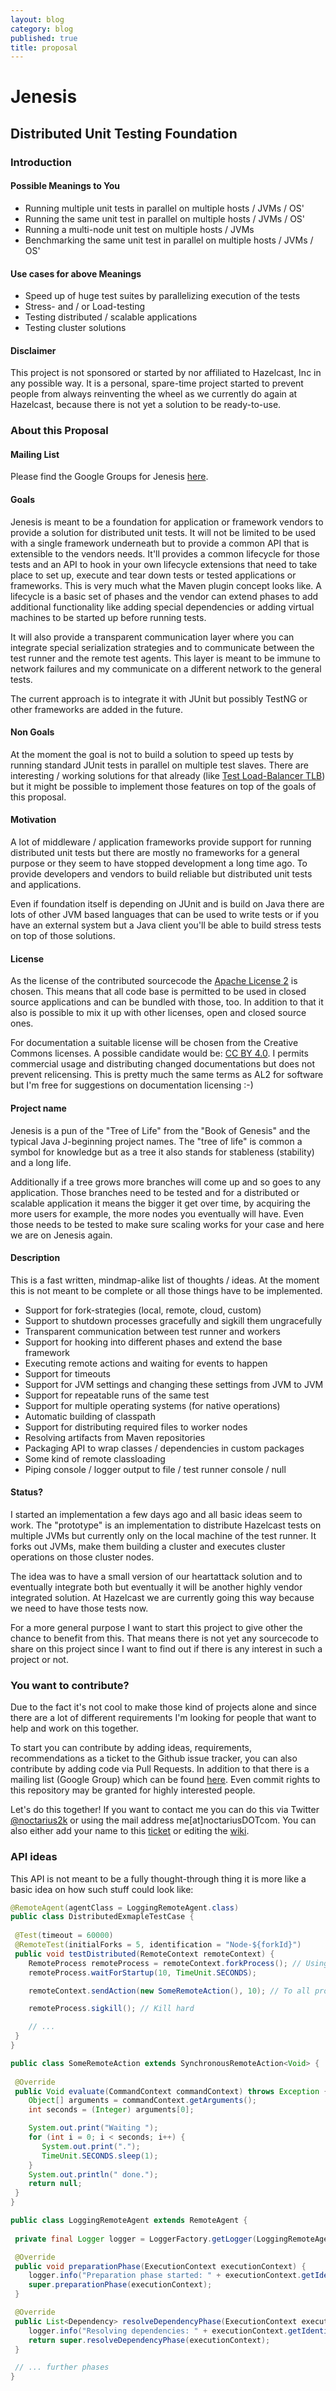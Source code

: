 ```yaml
---
layout: blog
category: blog
published: true
title: proposal
---
```


Jenesis
======= 

## Distributed Unit Testing Foundation

### Introduction

#### Possible Meanings to You
   - Running multiple unit tests in parallel on multiple hosts / JVMs / OS'
   - Running the same unit test in parallel on multiple hosts / JVMs / OS'
   - Running a multi-node unit test on multiple hosts / JVMs
   - Benchmarking the same unit test in parallel on multiple hosts / JVMs / OS'

#### Use cases for above Meanings
   - Speed up of huge test suites by parallelizing execution of the tests
   - Stress- and / or Load-testing
   - Testing distributed / scalable applications
   - Testing cluster solutions

#### Disclaimer
This project is not sponsored or started by nor affiliated to Hazelcast, Inc in any possible way.
It is a personal, spare-time project started to prevent people from always reinventing the wheel
as we currently do again at Hazelcast, because there is not yet a solution to be ready-to-use.

### About this Proposal

#### Mailing List
Please find the Google Groups for Jenesis [here](https://groups.google.com/forum/#!forum/jenesis-dev).

#### Goals
Jenesis is meant to be a foundation for application or framework vendors to provide a solution for
distributed unit tests. It will not be limited to be used with a single framework underneath but
to provide a common API that is extensible to the vendors needs.
It'll provides a common lifecycle for those tests and an API to hook in your own lifecycle extensions 
that need to take place to set up, execute and tear down tests or tested applications or frameworks.
This is very much what the Maven plugin concept looks like. A lifecycle is a basic set of phases and
the vendor can extend phases to add additional functionality like adding special dependencies or
adding virtual machines to be started up before running tests.

It will also provide a transparent communication layer where you can integrate special serialization
strategies and to communicate between the test runner and the remote test agents. This layer is meant
to be immune to network failures and my communicate on a different network to the general tests.

The current approach is to integrate it with JUnit but possibly TestNG or other frameworks are added
in the future.

#### Non Goals
At the moment the goal is not to build a solution to speed up tests by running standard JUnit tests
in parallel on multiple test slaves. There are interesting / working solutions for that already
(like [Test Load-Balancer TLB](http://test-load-balancer.github.io)) but it might be possible to
implement those features on top of the goals of this proposal.

#### Motivation
A lot of middleware / application frameworks provide support for running distributed unit tests
but there are mostly no frameworks for a general purpose or they seem to have stopped development
a long time ago.
To provide developers and vendors to build reliable but distributed unit tests and applications.

Even if foundation itself is depending on JUnit and is build on Java there are lots of other JVM
based languages that can be used to write tests or if you have an external system but a Java client
you'll be able to build stress tests on top of those solutions.

#### License
As the license of the contributed sourcecode the [Apache License 2](http://www.apache.org/licenses/LICENSE-2.0.html)
is chosen. This means that all code base is permitted to be used in closed source applications and 
can be bundled with those, too. In addition to that it also is possible to mix it up with other 
licenses, open and closed source ones.

For documentation a suitable license will be chosen from the Creative Commons licenses. A possible
candidate would be: [CC BY 4.0](http://creativecommons.org/licenses/by/4.0/).
I permits commercial usage and distributing changed documentations but does not prevent relicensing.
This is pretty much the same terms as AL2 for software but I'm free for suggestions on documentation
licensing :-)

#### Project name
Jenesis is a pun of the "Tree of Life" from the "Book of Genesis" and the typical Java J-beginning
project names. The "tree of life" is common a symbol for knowledge but as a tree it also stands for
stableness (stability) and a long life.

Additionally if a tree grows more branches will come up and so goes to any application. Those branches
need to be tested and for a distributed or scalable application it means the bigger it get over time,
by acquiring the more users for example, the more nodes you eventually will have. Even those needs to
be tested to make sure scaling works for your case and here we are on Jenesis again.

#### Description
This is a fast written, mindmap-alike list of thoughts / ideas. At the moment this is not meant to
be complete or all those things have to be implemented.
   - Support for fork-strategies (local, remote, cloud, custom)
   - Support to shutdown processes gracefully and sigkill them ungracefully
   - Transparent communication between test runner and workers
   - Support for hooking into different phases and extend the base framework
   - Executing remote actions and waiting for events to happen
   - Support for timeouts
   - Support for JVM settings and changing these settings from JVM to JVM
   - Support for repeatable runs of the same test
   - Support for multiple operating systems (for native operations)
   - Automatic building of classpath
   - Support for distributing required files to worker nodes
   - Resolving artifacts from Maven repositories
   - Packaging API to wrap classes / dependencies in custom packages
   - Some kind of remote classloading
   - Piping console / logger output to file / test runner console / null

#### Status?
I started an implementation a few days ago and all basic ideas seem to work. The "prototype" is
an implementation to distribute Hazelcast tests on multiple JVMs but currently only on the local
machine of the test runner. It forks out JVMs, make them building a cluster and executes cluster
operations on those cluster nodes.

The idea was to have a small version of our heartattack solution and to eventually integrate both
but eventually it will be another highly vendor integrated solution. At Hazelcast we are currently
going this way because we need to have those tests now.

For a more general purpose I want to start this project to give other the chance to benefit from
this. That means there is not yet any sourcecode to share on this project since I want to find out
if there is any interest in such a project or not.

### You want to contribute?
Due to the fact it's not cool to make those kind of projects alone and since there are a lot of
different requirements I'm looking for people that want to help and work on this together.

To start you can contribute by adding ideas, requirements, recommendations as a ticket to the Github
issue tracker, you can also contribute by adding code via Pull Requests.
In addition to that there is a mailing list (Google Group) which can be found 
[here](https://groups.google.com/forum/#!forum/jenesis-dev).
Even commit rights to this repository may be granted for highly interested people.

Let's do this together! If you want to contact me you can do this via Twitter 
[@noctarius2k](https://twitter.com/noctarius2k) or using the mail address me[at]noctariusDOTcom.
You can also either add your name to this [ticket](https://github.com/noctarius/jenesis/issues/1)
or editing the [wiki](https://github.com/noctarius/jenesis/wiki).

### API ideas
This API is not meant to be a fully thought-through thing it is more like a basic idea on how such
stuff could look like:

```java
@RemoteAgent(agentClass = LoggingRemoteAgent.class)
public class DistributedExmapleTestCase {
 
 @Test(timeout = 60000)
 @RemoteTest(initialForks = 5, identification = "Node-${forkId}")
 public void testDistributed(RemoteContext remoteContext) {
    RemoteProcess remoteProcess = remoteContext.forkProcess(); // Using defaults from this JVM
    remoteProcess.waitForStartup(10, TimeUnit.SECONDS);

    remoteContext.sendAction(new SomeRemoteAction(), 10); // To all processes

    remoteProcess.sigkill(); // Kill hard  

    // ...
 }
}

public class SomeRemoteAction extends SynchronousRemoteAction<Void> {
 
 @Override
 public Void evaluate(CommandContext commandContext) throws Exception {
    Object[] arguments = commandContext.getArguments();
    int seconds = (Integer) arguments[0];

    System.out.print("Waiting ");
    for (int i = 0; i < seconds; i++) {
       System.out.print(".");
       TimeUnit.SECONDS.sleep(1);
    }
    System.out.println(" done.");
    return null;
 }
}

public class LoggingRemoteAgent extends RemoteAgent {
 
 private final Logger logger = LoggerFactory.getLogger(LoggingRemoteAgent.class);

 @Override
 public void preparationPhase(ExecutionContext executionContext) {
    logger.info("Preparation phase started: " + executionContext.getIdentification());
    super.preparationPhase(executionContext);
 }

 @Override
 public List<Dependency> resolveDependencyPhase(ExecutionContext executionContext) {
    logger.info("Resolving dependencies: " + executionContext.getIdentification());
    return super.resolveDependencyPhase(executionContext);
 }

 // ... further phases
}

```
